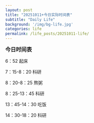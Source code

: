 ```yaml
---
layout: post
title: "20251011+今日实际时间表"
subtitle: "Daily Life"
background: '/img/bg-life.jpg'
categories: life
permalink: /life_posts/20251011-life/
---
```

**<span style="font-size: 120%">今日时间表</span>**



6：52 起床

7：15-8：20 科研

8：20-8：25 熬粥

8：25-13：45 科研

13：45-14：30 吃饭

14：30-18：20 科研


